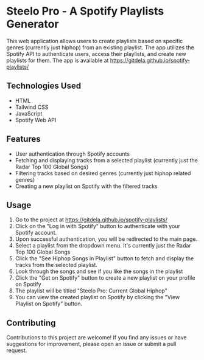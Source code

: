 # Steelo Pro - A Spotify Playlists Generator

This web application allows users to create playlists based on specific genres (currently just hiphop) from an existing playlist. The app utilizes the Spotify API to authenticate users, access their playlists, and create new playlists for them.
The app is available at https://gitdela.github.io/spotify-playlists/

## Technologies Used

- HTML
- Tailwind CSS
- JavaScript
- Spotify Web API

## Features

- User authentication through Spotify accounts
- Fetching and displaying tracks from a selected playlist (currently just the Radar Top 100 Global Songs)
- Filtering tracks based on desired genres (currently just hiphop related genres)
- Creating a new playlist on Spotify with the filtered tracks

## Usage

1. Go to the project at https://gitdela.github.io/spotify-playlists/
2. Click on the "Log in with Spotify" button to authenticate with your Spotify account.
3. Upon successful authentication, you will be redirected to the main page.
4. Select a playlist from the dropdown menu. It's currently just the Radar Top 100 Global Songs
5. Click the "See Hiphop Songs in Playlist" button to fetch and display the tracks from the selected playlist.
6. Look through the songs and see if you like the songs in the playlist
7. Click the "Get on Spotify" button to create a new playlist on your profile on Spotify
8. The playlist will be titled "Steelo Pro: Current Global Hiphop"
9. You can view the created playlist on Spotify by clicking the "View Playlist on Spotify" button.

## Contributing

Contributions to this project are welcome! If you find any issues or have suggestions for improvement, please open an issue or submit a pull request.
